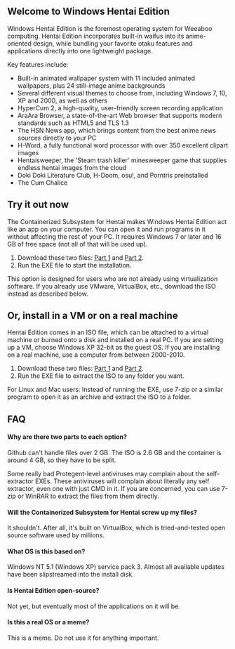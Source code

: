 ## Welcome to Windows Hentai Edition

Windows Hentai Edition is the foremost operating system for Weeaboo computing.
Hentai Edition incorporates built-in waifus into its anime-oriented design,
while bundling your favorite otaku features and applications directly into one lightweight package.

Key features include:
* Built-in animated wallpaper system with 11 included animated wallpapers, plus 24 still-image anime backgrounds
* Several different visual themes to choose from, including Windows 7, 10, XP and 2000, as well as others
* HyperCum 2, a high-quality, user-friendly screen recording application
* AraAra Browser, a state-of-the-art Web browser that supports modern standards such as HTML5 and TLS 1.3
* The HSN News app, which brings content from the best anime news sources directly to your PC
* H-Word, a fully functional word processor with over 350 excellent clipart images
* Hentaisweeper, the 'Steam trash killer' minesweeper game that supplies endless hentai images from the cloud
* Doki Doki Literature Club, H-Doom, osu!, and Porntris preinstalled
* The Cum Chalice

## Try it out now

The Containerized Subsystem for Hentai makes Windows Hentai Edition act like an app on your computer.
You can open it and run programs in it without affecting the rest of your PC.
It requires Windows 7 or later and 16 GB of free space (not all of that will be used up).

1. Download these two files: [Part 1](https://github.com/hentaiedition/main/releases/download/rtm/GithubRTM_Container.part1.exe) and [Part 2](https://github.com/hentaiedition/main/releases/download/rtm/GithubRTM_Container.part2.rar).
2. Run the EXE file to start the installation.

This option is designed for users who are not already using virtualization software.
If you already use VMware, VirtualBox, etc., download the ISO instead as described below.

## Or, install in a VM or on a real machine

Hentai Edition comes in an ISO file, which can be attached to a virtual machine or burned onto a disk and installed on a real PC.
If you are setting up a VM, choose Windows XP 32-bit as the guest OS.
If you are installing on a real machine, use a computer from between 2000-2010.

1. Download these two files: [Part 1](https://github.com/hentaiedition/main/releases/download/rtm/GithubRTM_ISO.part1.exe) and [Part 2](https://github.com/hentaiedition/main/releases/download/rtm/GithubRTM_ISO.part2.rar).
2. Run the EXE file to extract the ISO to any folder you want.

For Linux and Mac users: Instead of running the EXE, use 7-zip or a similar program to open it as an archive and extract the ISO to a folder.

## FAQ

#### Why are there two parts to each option?
Github can't handle files over 2 GB. The ISO is 2.6 GB and the container is around 4 GB, so they have to be split.

Some really bad Protegent-level antiviruses may complain about the self-extractor EXEs. These antiviruses will complain about literally any self extractor, even one with just CMD in it. If you are concerned, you can use 7-zip or WinRAR to extract the files from them directly.

#### Will the Containerized Subsystem for Hentai screw up my files?
It shouldn't. After all, it's built on VirtualBox, which is tried-and-tested open source software used by millions.

#### What OS is this based on?
Windows NT 5.1 (Windows XP) service pack 3. Almost all available updates have been slipstreamed into the install disk.

#### Is Hentai Edition open-source?
Not yet, but eventually most of the applications on it will be.

#### Is this a real OS or a meme?
This is a meme. Do not use it for anything important.
